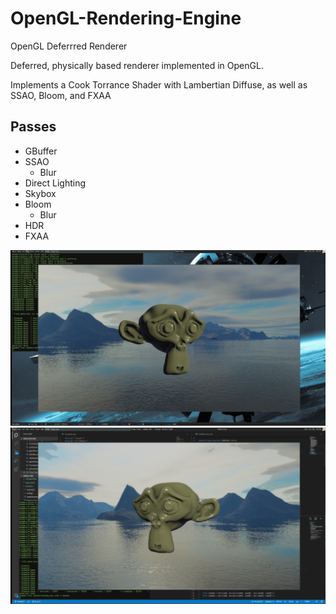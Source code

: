 # OpenGL-Rendering-Engine
OpenGL Deferrred Renderer

Deferred, physically based renderer implemented in OpenGL.

Implements a Cook Torrance Shader with Lambertian Diffuse, as well as SSAO, Bloom, and FXAA

## Passes
* GBuffer
* SSAO
  * Blur
* Direct Lighting
* Skybox
* Bloom
  * Blur
* HDR
* FXAA

![Alt text](screen.png?raw=true "Optional Title")
![Alt text](screen2.png?raw=true "Optional Title")
